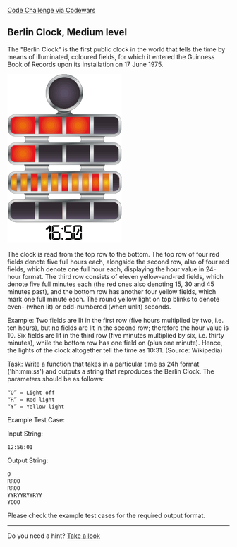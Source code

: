 [Code Challenge via Codewars](https://www.codewars.com/kata/berlin-clock/discuss/javascript)

## Berlin Clock, Medium level

The "Berlin Clock" is the first public clock in the world that tells the time by means of illuminated, coloured fields, for which it entered the Guinness Book of Records upon its installation on 17 June 1975.

![Berlin-clock](Berlin_clock/Berlin-Uhr-1650-1705.gif)


The clock is read from the top row to the bottom. The top row of four red fields denote five full hours each, alongside the second row, also of four red fields, which denote one full hour each, displaying the hour value in 24-hour format. The third row consists of eleven yellow-and-red fields, which denote five full minutes each (the red ones also denoting 15, 30 and 45 minutes past), and the bottom row has another four yellow fields, which mark one full minute each. The round yellow light on top blinks to denote even- (when lit) or odd-numbered (when unlit) seconds.

Example: Two fields are lit in the first row (five hours multiplied by two, i.e. ten hours), but no fields are lit in the second row; therefore the hour value is 10.
Six fields are lit in the third row (five minutes multiplied by six, i.e. thirty minutes), while the bottom row has one field on (plus one minute). Hence, the lights of the clock altogether tell the time as 10:31. (Source: Wikipedia)

Task: Write a function that takes in a particular time as 24h format ('hh:mm:ss') and outputs a string that reproduces the Berlin Clock. The parameters should be as follows:

    “O” = Light off
    “R” = Red light
    “Y” = Yellow light


Example Test Case:

Input String:
```
12:56:01
```
Output String:
```
O
RROO
RROO
YYRYYRYYRYY
YOOO
```
Please check the example test cases for the required output format.


-------------------



Do you need a hint? [Take a look](Berlin-clock/berlin-clock-hint.md)

